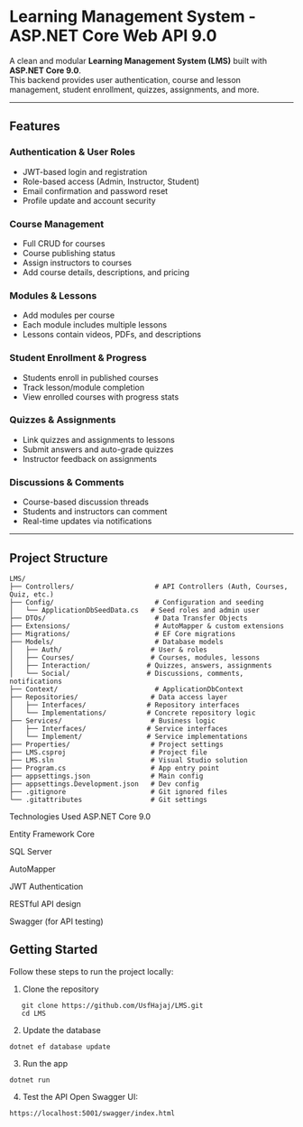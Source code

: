 # Learning Management System - ASP.NET Core Web API 9.0

A clean and modular **Learning Management System (LMS)** built with **ASP.NET Core 9.0**.  
This backend provides user authentication, course and lesson management, student enrollment, quizzes, assignments, and more.

---

## Features

### Authentication & User Roles
- JWT-based login and registration
- Role-based access (Admin, Instructor, Student)
- Email confirmation and password reset
- Profile update and account security

### Course Management
- Full CRUD for courses
- Course publishing status
- Assign instructors to courses
- Add course details, descriptions, and pricing

### Modules & Lessons
- Add modules per course
- Each module includes multiple lessons
- Lessons contain videos, PDFs, and descriptions

### Student Enrollment & Progress
- Students enroll in published courses
- Track lesson/module completion
- View enrolled courses with progress stats

### Quizzes & Assignments
- Link quizzes and assignments to lessons
- Submit answers and auto-grade quizzes
- Instructor feedback on assignments

### Discussions & Comments
- Course-based discussion threads
- Students and instructors can comment
- Real-time updates via notifications

---

## Project Structure
```
LMS/
├── Controllers/                    # API Controllers (Auth, Courses, Quiz, etc.)
├── Config/                         # Configuration and seeding
│   └── ApplicationDbSeedData.cs   # Seed roles and admin user
├── DTOs/                           # Data Transfer Objects
├── Extensions/                     # AutoMapper & custom extensions
├── Migrations/                     # EF Core migrations
├── Models/                         # Database models
│   ├── Auth/                      # User & roles
│   ├── Courses/                   # Courses, modules, lessons
│   ├── Interaction/              # Quizzes, answers, assignments
│   └── Social/                   # Discussions, comments, notifications
├── Context/                        # ApplicationDbContext
├── Repositories/                  # Data access layer
│   ├── Interfaces/               # Repository interfaces
│   └── Implementations/          # Concrete repository logic
├── Services/                      # Business logic
│   ├── Interfaces/               # Service interfaces
│   └── Implement/                # Service implementations
├── Properties/                    # Project settings
├── LMS.csproj                     # Project file
├── LMS.sln                        # Visual Studio solution
├── Program.cs                     # App entry point
├── appsettings.json               # Main config
├── appsettings.Development.json   # Dev config
├── .gitignore                     # Git ignored files
└── .gitattributes                 # Git settings
```

Technologies Used
ASP.NET Core 9.0

Entity Framework Core

SQL Server

AutoMapper

JWT Authentication

RESTful API design

Swagger (for API testing)


## Getting Started
Follow these steps to run the project locally:

1. Clone the repository
```
   git clone https://github.com/UsfHajaj/LMS.git
   cd LMS
```
2. Update the database
```
dotnet ef database update
```
3. Run the app
```
dotnet run
```
4. Test the API
Open Swagger UI:
```
https://localhost:5001/swagger/index.html
```
